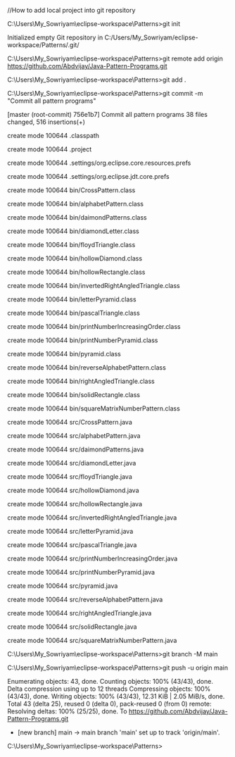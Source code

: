 //How to add local project into git repository

C:\Users\My_Sowriyam\eclipse-workspace\Patterns>git init

Initialized empty Git repository in C:/Users/My_Sowriyam/eclipse-workspace/Patterns/.git/

C:\Users\My_Sowriyam\eclipse-workspace\Patterns>git remote add origin https://github.com/Abdvijay/Java-Pattern-Programs.git

C:\Users\My_Sowriyam\eclipse-workspace\Patterns>git add .

C:\Users\My_Sowriyam\eclipse-workspace\Patterns>git commit -m "Commit all pattern programs"

[master (root-commit) 756e1b7] Commit all pattern programs
 38 files changed, 516 insertions(+)
 
 create mode 100644 .classpath
 
 create mode 100644 .project
 
 create mode 100644 .settings/org.eclipse.core.resources.prefs
 
 create mode 100644 .settings/org.eclipse.jdt.core.prefs
 
 create mode 100644 bin/CrossPattern.class
 
 create mode 100644 bin/alphabetPattern.class
 
 create mode 100644 bin/daimondPatterns.class
 
 create mode 100644 bin/diamondLetter.class
 
 create mode 100644 bin/floydTriangle.class
 
 create mode 100644 bin/hollowDiamond.class
 
 create mode 100644 bin/hollowRectangle.class
 
 create mode 100644 bin/invertedRightAngledTriangle.class
 
 create mode 100644 bin/letterPyramid.class
 
 create mode 100644 bin/pascalTriangle.class
 
 create mode 100644 bin/printNumberIncreasingOrder.class
 
 create mode 100644 bin/printNumberPyramid.class
 
 create mode 100644 bin/pyramid.class
 
 create mode 100644 bin/reverseAlphabetPattern.class
 
 create mode 100644 bin/rightAngledTriangle.class
 
 create mode 100644 bin/solidRectangle.class
 
 create mode 100644 bin/squareMatrixNumberPattern.class
 
 create mode 100644 src/CrossPattern.java
 
 create mode 100644 src/alphabetPattern.java
 
 create mode 100644 src/daimondPatterns.java
 
 create mode 100644 src/diamondLetter.java
 
 create mode 100644 src/floydTriangle.java
 
 create mode 100644 src/hollowDiamond.java
 
 create mode 100644 src/hollowRectangle.java
 
 create mode 100644 src/invertedRightAngledTriangle.java
 
 create mode 100644 src/letterPyramid.java
 
 create mode 100644 src/pascalTriangle.java
 
 create mode 100644 src/printNumberIncreasingOrder.java
 
 create mode 100644 src/printNumberPyramid.java
 
 create mode 100644 src/pyramid.java
 
 create mode 100644 src/reverseAlphabetPattern.java
 
 create mode 100644 src/rightAngledTriangle.java
 
 create mode 100644 src/solidRectangle.java
 
 create mode 100644 src/squareMatrixNumberPattern.java

C:\Users\My_Sowriyam\eclipse-workspace\Patterns>git branch -M main

C:\Users\My_Sowriyam\eclipse-workspace\Patterns>git push -u origin main

Enumerating objects: 43, done.
Counting objects: 100% (43/43), done.
Delta compression using up to 12 threads
Compressing objects: 100% (43/43), done.
Writing objects: 100% (43/43), 12.31 KiB | 2.05 MiB/s, done.
Total 43 (delta 25), reused 0 (delta 0), pack-reused 0 (from 0)
remote: Resolving deltas: 100% (25/25), done.
To https://github.com/Abdvijay/Java-Pattern-Programs.git
 * [new branch]      main -> main
branch 'main' set up to track 'origin/main'.

C:\Users\My_Sowriyam\eclipse-workspace\Patterns> 
